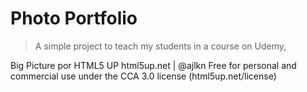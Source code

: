 # Photo Portfolio

> A simple project to teach my students in a course on Udemy,

Big Picture por HTML5 UP
html5up.net | @ajlkn
Free for personal and commercial use under the CCA 3.0 license (html5up.net/license)



